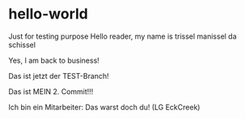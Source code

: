 # hello-world
Just for testing purpose
Hello reader, my name is trissel manissel da schissel

Yes, I am back to business!


Das ist jetzt der TEST-Branch!

Das ist MEIN 2. Commit!!!

Ich bin ein Mitarbeiter: Das warst doch du! (LG EckCreek)

